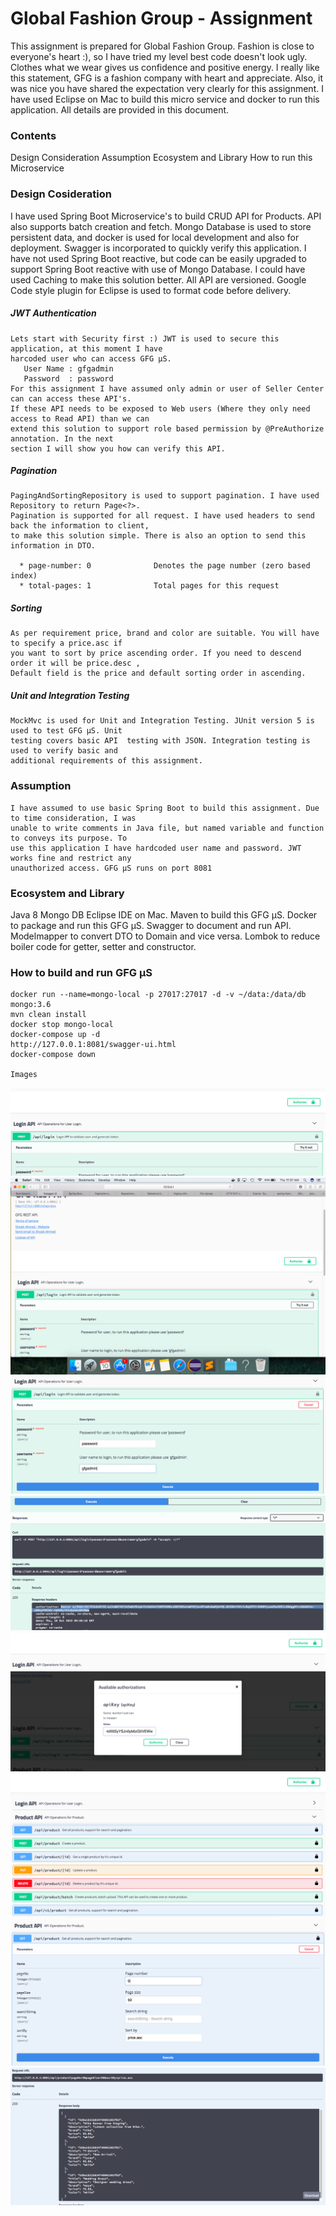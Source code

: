 # Global Fashion Group - Assignment

This assignment is prepared for Global Fashion Group. Fashion is close to everyone's heart :), so I have tried my level best code doesn't look ugly. Clothes what we wear gives us confidence and positive energy. I really like this statement, GFG is a fashion company with heart and appreciate. Also, it was nice you have shared the expectation very clearly for this assignment. I have used Eclipse on Mac to build this micro service and docker to run this application. All details are provided in this document.

### Contents
  Design Consideration
  Assumption
  Ecosystem and Library
  How to run this Microservice
 

### Design Cosideration
  I have used Spring Boot Microservice's to build CRUD API for Products. API also supports batch creation and fetch. Mongo Database is used to store persistent data, and docker is used for local development and also for deployment. Swagger is incorporated to quickly verify this application. I have not used Spring Boot reactive, but code can be easily upgraded to support Spring Boot reactive with use of Mongo Database. I could have used Caching to make this solution better. All API are versioned. Google Code style plugin for Eclipse is used to format code before delivery.

  ##### JWT Authentication
    Lets start with Security first :) JWT is used to secure this application, at this moment I have 
    harcoded user who can access GFG μS.
  	   User Name : gfgadmin
  	   Password  : password
    For this assignment I have assumed only admin or user of Seller Center can can access these API's.
    If these API needs to be exposed to Web users (Where they only need access to Read API) than we can
    extend this solution to support role based permission by @PreAuthorize annotation. In the next
    section I will show you how can verify this API.
  
  ##### Pagination
    PagingAndSortingRepository is used to support pagination. I have used Repository to return Page<?>.
    Pagination is supported for all request. I have used headers to send back the information to client,
    to make this solution simple. There is also an option to send this information in DTO. 
    
      * page-number: 0 				Denotes the page number (zero based index)
      * total-pages: 1 				Total pages for this request

  ##### Sorting
    As per requirement price, brand and color are suitable. You will have to specify a price.asc if 
    you want to sort by price ascending order. If you need to descend order it will be price.desc , 
    Default field is the price and default sorting order in ascending.

  ##### Unit and Integration Testing
    MockMvc is used for Unit and Integration Testing. JUnit version 5 is used to test GFG μS. Unit 
    testing covers basic API  testing with JSON. Integration testing is used to verify basic and 
    additional requirements of this assignment.

### Assumption
    I have assumed to use basic Spring Boot to build this assignment. Due to time consideration, I was 
    unable to write comments in Java file, but named variable and function to conveys its purpose. To 
    use this application I have hardcoded user name and password. JWT works fine and restrict any 
    unauthorized access. GFG μS runs on port 8081

### Ecosystem and Library
  Java 8
  Mongo DB
  Eclipse IDE on Mac.
  Maven to build this GFG μS.
  Docker to package and run this GFG μS.
  Swagger to document and run API.
  Modelmapper to convert DTO to Domain and vice versa.
  Lombok to reduce boiler code for getter, setter and constructor.

### How to build and run GFG μS 


	docker run --name=mongo-local -p 27017:27017 -d -v ~/data:/data/db mongo:3.6
	mvn clean install
	docker stop mongo-local
	docker-compose up -d
	http://127.0.0.1:8081/swagger-ui.html
	docker-compose down

	Images

![](img/step-1.png)
![](img/step-2.png)
![](img/step-3.png)
![](img/step-4.png)
![](img/step-5.png)
![](img/step-6.png)
![](img/step-7.png)
![](img/step-8.png)
![](img/step-9.png)
